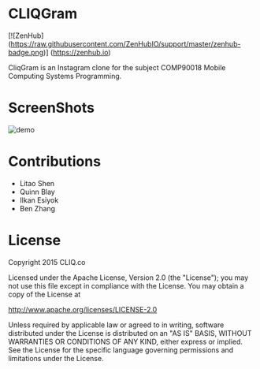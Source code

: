 # CLIQGram 

[![ZenHub]
(https://raw.githubusercontent.com/ZenHubIO/support/master/zenhub-badge.png)]
(https://zenhub.io)

CliqGram is an Instagram clone for the subject COMP90018 Mobile
Computing Systems Programming.

# ScreenShots

![demo](https://cloud.githubusercontent.com/assets/2654264/11607845/46f05fd6-9bab-11e5-83a0-f2db5c1a5123.gif)

# Contributions

* Litao Shen 
* Quinn Blay
* Ilkan Esiyok
* Ben Zhang

# License
Copyright 2015 CLIQ.co

Licensed under the Apache License, Version 2.0 (the "License");
you may not use this file except in compliance with the License.
You may obtain a copy of the License at

http://www.apache.org/licenses/LICENSE-2.0

Unless required by applicable law or agreed to in writing, software
distributed under the License is distributed on an "AS IS" BASIS,
WITHOUT WARRANTIES OR CONDITIONS OF ANY KIND, either express or implied.
See the License for the specific language governing permissions and limitations under the License.
